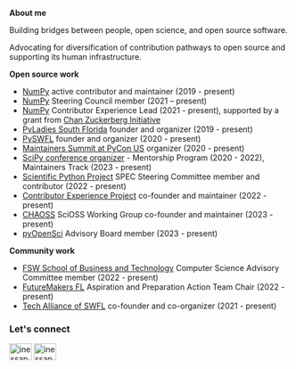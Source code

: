 **About me**

Building bridges between people, open science, and open source software. 

Advocating for diversification of contribution pathways to open source and supporting its human infrastructure. 


**Open source work**
 
- [NumPy](https://github.com/numpy) active contributor and maintainer (2019 - present)
- [NumPy](https://github.com/numpy) Steering Council member (2021 – present)
- [NumPy](https://github.com/numpy) Contributor Experience Lead (2021 - present), supported by a grant from [Chan Zuckerberg Initiative](https://chanzuckerberg.com)
- [PyLadies South Florida](https://www.meetup.com/pyladies-soflo) founder and organizer (2019 - present)
- [PySWFL](https://www.meetup.com/pythonswfl/) founder and organizer (2020 - present)
- [Maintainers Summit at PyCon US](https://www.youtube.com/@MaintainersSummitPyConUS) organizer (2020 - present)
- [SciPy conference organizer](https://www.scipy2023.scipy.org) - Mentorship Program (2020 - 2022), Maintainers Track (2023 - present)
- [Scientific Python Project](https://github.com/scientific-python) SPEC Steering Committee member and contributor (2022 - present)
- [Contributor Experience Project](https://github.com/contributor-experience) co-founder and maintainer (2022 - present)
- [CHAOSS](https://github.com/chaoss) SciOSS Working Group co-founder and maintainer (2023 - present)
- [pyOpenSci](https://www.pyopensci.org) Advisory Board member (2023 - present)

**Community work**
- [FSW School of Business and Technology](https://www.fsw.edu/sobt) Computer Science Advisory Committee member (2022 - present) 
- [FutureMakers FL](https://www.futuremakerscoalition.com) Aspiration and Preparation Action Team Chair (2022 - present) 
- [Tech Alliance of SWFL](https://www.meetup.com/techallianceswfl/) co-founder and co-organizer (2021 - present) 


<h3 align="left">Let's connect</h3>
<p align="left">
<a href="https://twitter.com/inessapawson" target="blank"><img align="center" src="https://cdn.jsdelivr.net/npm/simple-icons@3.0.1/icons/twitter.svg" alt="inessapawson" height="30" width="40" /></a>
<a href="https://linkedin.com/in/ipawson" target="blank"><img align="center" src="https://cdn.jsdelivr.net/npm/simple-icons@3.0.1/icons/linkedin.svg" alt="inessapawson" height="30" width="40" /></a>
</p>
